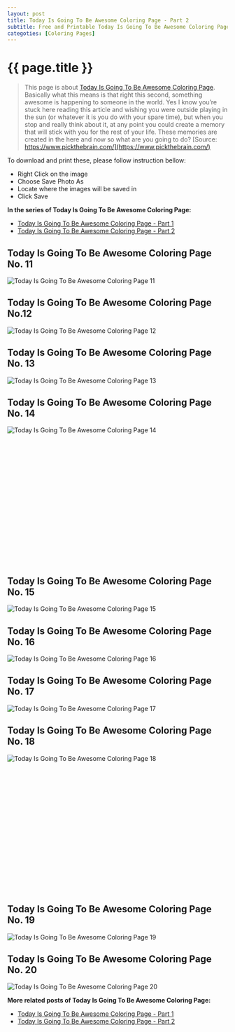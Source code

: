 ```yaml
---
layout: post
title: Today Is Going To Be Awesome Coloring Page - Part 2
subtitle: Free and Printable Today Is Going To Be Awesome Coloring Page - Part 2
categoties: [Coloring Pages]
---
```

{{ page.title }}
================
> This page is about [Today Is Going To Be Awesome Coloring Page](https://freecoloringpages.github.io/). Basically what this means is that right this second, something awesome is happening to someone in the world. Yes I know you’re stuck here reading this article and wishing you were outside playing in the sun (or whatever it is you do with your spare time), but when you stop and really think about it, at any point you could create a memory that will stick with you for the rest of your life. These memories are created in the here and now so what are you going to do? [Source: https://www.pickthebrain.com/](https://www.pickthebrain.com/)

To download and print these, please follow instruction bellow:
* Right Click on the image 
* Choose Save Photo As 
* Locate where the images will be saved in 
* Click Save

**In the series of Today Is Going To Be Awesome Coloring Page:**

* [Today Is Going To Be Awesome Coloring Page - Part 1](https://freecoloringpages.github.io/2017/12/01/Today-Is-Going-To-Be-Awesome-Coloring-Page-part-1.html)
* [Today Is Going To Be Awesome Coloring Page - Part 2](https://freecoloringpages.github.io/2017/12/01/Today-Is-Going-To-Be-Awesome-Coloring-Page-part-2.html)

## Today Is Going To Be Awesome Coloring Page No. 11
![Today Is Going To Be Awesome Coloring Page 11](https://freecoloringpages.github.io/img2/Today-Is-Going-To-Be-Awesome-Coloring-Page%20(11).jpg "Today Is Going To Be Awesome Coloring Page 11")

## Today Is Going To Be Awesome Coloring Page No.12
![Today Is Going To Be Awesome Coloring Page 12](https://freecoloringpages.github.io/img2/Today-Is-Going-To-Be-Awesome-Coloring-Page%20(12).jpg "Today Is Going To Be Awesome Coloring Page 12")

## Today Is Going To Be Awesome Coloring Page No. 13
![Today Is Going To Be Awesome Coloring Page 13](https://freecoloringpages.github.io/img2/Today-Is-Going-To-Be-Awesome-Coloring-Page%20(13).jpg "Today Is Going To Be Awesome Coloring Page 13")

## Today Is Going To Be Awesome Coloring Page No. 14
![Today Is Going To Be Awesome Coloring Page 14](https://freecoloringpages.github.io/img2/Today-Is-Going-To-Be-Awesome-Coloring-Page%20(14).jpg "Today Is Going To Be Awesome Coloring Page 14")

<script async src="//pagead2.googlesyndication.com/pagead/js/adsbygoogle.js"></script><!-- Texxtonly --><ins class="adsbygoogle" style="display:inline-block;width:336px;height:280px" data-ad-client="ca-pub-6753140515841889" data-ad-slot="3207852233"></ins><script>(adsbygoogle = window.adsbygoogle || []).push({}); </script>

## Today Is Going To Be Awesome Coloring Page No. 15
![Today Is Going To Be Awesome Coloring Page 15](https://freecoloringpages.github.io/img2/Today-Is-Going-To-Be-Awesome-Coloring-Page%20(15).jpg "Today Is Going To Be Awesome Coloring Page 15")

## Today Is Going To Be Awesome Coloring Page No. 16
![Today Is Going To Be Awesome Coloring Page 16](https://freecoloringpages.github.io/img2/Today-Is-Going-To-Be-Awesome-Coloring-Page%20(16).jpg "Today Is Going To Be Awesome Coloring Page 16")

## Today Is Going To Be Awesome Coloring Page No. 17
![Today Is Going To Be Awesome Coloring Page 17](https://freecoloringpages.github.io/img2/Today-Is-Going-To-Be-Awesome-Coloring-Page%20(17).jpg "Today Is Going To Be Awesome Coloring Page 17")

## Today Is Going To Be Awesome Coloring Page No. 18
![Today Is Going To Be Awesome Coloring Page 18](https://freecoloringpages.github.io/img2/Today-Is-Going-To-Be-Awesome-Coloring-Page%20(18).jpg "Today Is Going To Be Awesome Coloring Page 18")

<script async src="//pagead2.googlesyndication.com/pagead/js/adsbygoogle.js"></script><!-- Texxtonly --><ins class="adsbygoogle" style="display:inline-block;width:336px;height:280px" data-ad-client="ca-pub-6753140515841889" data-ad-slot="3207852233"></ins><script>(adsbygoogle = window.adsbygoogle || []).push({}); </script>

## Today Is Going To Be Awesome Coloring Page No. 19
![Today Is Going To Be Awesome Coloring Page 19](https://freecoloringpages.github.io/img2/Today-Is-Going-To-Be-Awesome-Coloring-Page%20(19).jpg "Today Is Going To Be Awesome Coloring Page 19")

## Today Is Going To Be Awesome Coloring Page No. 20
![Today Is Going To Be Awesome Coloring Page 20](https://freecoloringpages.github.io/img2/Today-Is-Going-To-Be-Awesome-Coloring-Page%20(20).jpg "Today Is Going To Be Awesome Coloring Page 20")

**More related posts of Today Is Going To Be Awesome Coloring Page:**

* [Today Is Going To Be Awesome Coloring Page - Part 1](https://freecoloringpages.github.io/2017/12/01/Today-Is-Going-To-Be-Awesome-Coloring-Page-part-1.html)
* [Today Is Going To Be Awesome Coloring Page - Part 2](https://freecoloringpages.github.io/2017/12/01/Today-Is-Going-To-Be-Awesome-Coloring-Page-part-2.html)

